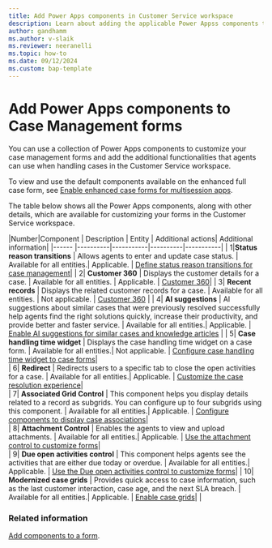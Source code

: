 ```yaml
---
title: Add Power Apps components in Customer Service workspace 
description: Learn about adding the applicable Power Appss components to Case Management forms.
author: gandhamm 
ms.author: v-slaik
ms.reviewer: neeranelli 
ms.topic: how-to 
ms.date: 09/12/2024
ms.custom: bap-template 
---
```


# Add Power Apps components to Case Management forms

You can use a collection of Power Apps components to customize your case management forms and add the additional functionalities that agents can use when handling cases in the Customer Service workspace.

To view and use the default components available on the enhanced full case form, see [Enable enhanced case forms for multisession apps](case-enh-config.md).

The table below shows all the Power Apps components, along with other details, which are available for customizing your forms in the Customer Service workspace.

|Number|Component   | Description   | Entity   |  Additional actions| Additional information|
|------ |----------|-----------|----------|-----------|
| 1|**Status reason transitions** | Allows agents to enter and update case status. | Available for all entities.| Applicable. | [Define status reason transitions for case management](define-status-reason-transitions-case-management.md)|
| 2| **Customer 360** | Displays the customer details for a case. | Available for all entities. | Applicable. | [Customer 360](add-display-components-to-case-form.md)| 
| 3| **Recent records** |  Displays the related customer records for a case. | Available for all entities. | Not applicable. | [Customer 360](add-display-components-to-case-form.md) |
| 4| **AI suggestions** |  AI suggestions about similar cases that were previously resolved successfully help agents find the right solutions quickly, increase their productivity, and provide better and faster service. | Available for all entities.| Applicable. | [Enable AI suggestions for similar cases and knowledge articles](csw-enable-ai-suggested-cases-knowledge-articles.md) |
| 5| **Case handling time widget** | Displays the case handling time widget on a case form. | Available for all entities.| Not applicable. | [Configure case handling time widget to case forms](add-case-handling-time.md)|  
| 6| **Redirect** | Redirects users to a specific tab to close the open activities for a case. | Available for all entities.| Applicable. | [Customize the case resolution experience](add-enhanced-case-management.md)|   
| 7| **Associated Grid Control** | This component helps you display details related to a record as subgrids. You can configure up to four subgrids using this component. | Available for all entities.| Applicable. | [Configure components to display case associations](add-associated-grid-control.md)|  
| 8| **Attachment Control** | Enables the agents to view and upload attachments. | Available for all entities.| Applicable. | [Use the attachment control to customize forms](add-attachment-control.md)|  
| 9| **Due open activities control** | This component helps agents see the activities that are either due today or overdue. | Available for all entities.| Applicable. | [Use the Due open activities control to customize forms](add-due-open-activities.md)|
| 10| **Modernized case grids** | Provides quick access to case information, such as the last customer interaction, case age, and the next SLA breach. | Available for all entities.| Applicable. | [Enable case grids](enable-case-grids.md)| |


### Related information

[Add components to a form](/power-apps/maker/model-driven-apps/add-move-configure-or-delete-components-on-form).